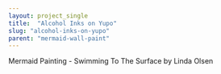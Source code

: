 ```yaml
---
layout: project_single
title:  "Alcohol Inks on Yupo"
slug: "alcohol-inks-on-yupo"
parent: "mermaid-wall-paint"
---
```

Mermaid Painting - Swimming To The Surface by Linda Olsen
